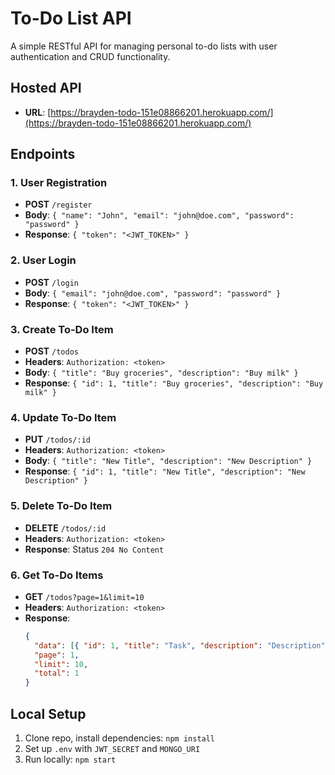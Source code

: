 # To-Do List API

A simple RESTful API for managing personal to-do lists with user authentication and CRUD functionality.

## Hosted API

- **URL**: [https://brayden-todo-151e08866201.herokuapp.com/](https://brayden-todo-151e08866201.herokuapp.com/)

## Endpoints

### 1. **User Registration**

- **POST** `/register`
- **Body**: `{ "name": "John", "email": "john@doe.com", "password": "password" }`
- **Response**: `{ "token": "<JWT_TOKEN>" }`

### 2. **User Login**

- **POST** `/login`
- **Body**: `{ "email": "john@doe.com", "password": "password" }`
- **Response**: `{ "token": "<JWT_TOKEN>" }`

### 3. **Create To-Do Item**

- **POST** `/todos`
- **Headers**: `Authorization: <token>`
- **Body**: `{ "title": "Buy groceries", "description": "Buy milk" }`
- **Response**: `{ "id": 1, "title": "Buy groceries", "description": "Buy milk" }`

### 4. **Update To-Do Item**

- **PUT** `/todos/:id`
- **Headers**: `Authorization: <token>`
- **Body**: `{ "title": "New Title", "description": "New Description" }`
- **Response**: `{ "id": 1, "title": "New Title", "description": "New Description" }`

### 5. **Delete To-Do Item**

- **DELETE** `/todos/:id`
- **Headers**: `Authorization: <token>`
- **Response**: Status `204 No Content`

### 6. **Get To-Do Items**

- **GET** `/todos?page=1&limit=10`
- **Headers**: `Authorization: <token>`
- **Response**:
  ```json
  {
    "data": [{ "id": 1, "title": "Task", "description": "Description" }],
    "page": 1,
    "limit": 10,
    "total": 1
  }
  ```

## Local Setup

1. Clone repo, install dependencies: `npm install`
2. Set up `.env` with `JWT_SECRET` and `MONGO_URI`
3. Run locally: `npm start`
